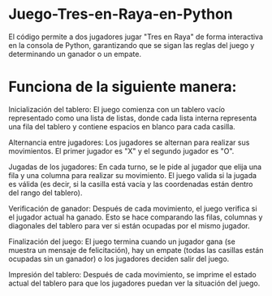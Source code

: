 # Juego-Tres-en-Raya-en-Python
El código permite a dos jugadores jugar "Tres en Raya" de forma interactiva en la consola de Python, garantizando que se sigan las reglas del juego y determinando un ganador o un empate.

# Funciona de la siguiente manera:

Inicialización del tablero: El juego comienza con un tablero vacío representado como una lista de listas, donde cada lista interna representa una fila del tablero y contiene espacios en blanco para cada casilla.

Alternancia entre jugadores: Los jugadores se alternan para realizar sus movimientos. El primer jugador es "X" y el segundo jugador es "O".

Jugadas de los jugadores: En cada turno, se le pide al jugador que elija una fila y una columna para realizar su movimiento. El juego valida si la jugada es válida (es decir, si la casilla está vacía y las coordenadas están dentro del rango del tablero).

Verificación de ganador: Después de cada movimiento, el juego verifica si el jugador actual ha ganado. Esto se hace comparando las filas, columnas y diagonales del tablero para ver si están ocupadas por el mismo jugador.

Finalización del juego: El juego termina cuando un jugador gana (se muestra un mensaje de felicitación), hay un empate (todas las casillas están ocupadas sin un ganador) o los jugadores deciden salir del juego.

Impresión del tablero: Después de cada movimiento, se imprime el estado actual del tablero para que los jugadores puedan ver la situación del juego.
